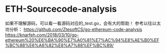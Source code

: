 # ETH-Sourcecode-analysis
如果不理解源码，可以看一看源码对应的_test.go，会有大的帮助！
参考以往以太坊分析：
https://github.com/ZtesoftCS/go-ethereum-code-analysis
https://knarfeh.com/2018/03/10/go-ethereum%20%E6%BA%90%E7%A0%81%E7%AC%94%E8%AE%B0%EF%BC%88%E6%A6%82%E8%A7%88%EF%BC%89/
